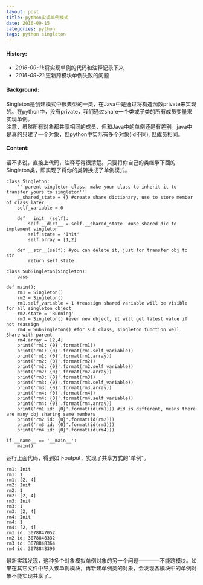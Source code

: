 ```yaml
---
layout: post
title: python实现单例模式
date: 2016-09-15
categories: python 
tags: python singleton 
---
```

#### <strong>History:</strong>
* <em>2016-09-11</em>:将实现单例的代码和注释记录下来<br>
* <em>2016-09-21</em>:更新跨模块单例失败的问题<br>

#### <strong>Background:</strong>
Singleton是创建模式中很典型的一类，在Java中是通过将构造函数private来实现的。在python中，没有private，我们通过share一个类或子类的所有成员变量来实现单例。<br>
注意，虽然所有对象都共享相同的成员，但和Java中的单例还是有差别。java中是真的只建了一个对象，但python中实际有多个对象(id不同), 但成员相同。

#### <strong>Content:</strong>
话不多说，直接上代码，注释写得很清楚。只要将你自己的类继承下面的Singleton类，即实现了将你的类转换成了单例模式。

    class Singleton:
        '''parent singleton class, make your class to inherit it to transfer yours to singleton''' 
        __shared_state = {} #create share dictionary, use to store member of class later
        self_variable = 0

        def __init__(self):
            self.__dict__ = self.__shared_state  #use shared dic to implement singleton
            self.state = 'Init'
            self.array = [1,2]

        def __str__(self): #you can delete it, just for transfer obj to str 
            return self.state

    class SubSingleton(Singleton):
        pass

    def main():
        rm1 = Singleton()
        rm2 = Singleton()
        rm1.self_variable = 1 #reassign shared variable will be visible for all singleton object
        rm2.state = 'Running'
        rm3 = Singleton() #even new object, it will get latest value if not reassign
        rm4 = SubSingleton() #for sub class, singleton function well. Share with parent
        rm4.array = [2,4]
        print('rm1: {0}'.format(rm1))
        print('rm1: {0}'.format(rm1.self_variable))
        print('rm1: {0}'.format(rm1.array))
        print('rm2: {0}'.format(rm2))
        print('rm2: {0}'.format(rm2.self_variable))
        print('rm2: {0}'.format(rm2.array))
        print('rm3: {0}'.format(rm3))
        print('rm3: {0}'.format(rm3.self_variable))
        print('rm3: {0}'.format(rm3.array))
        print('rm4: {0}'.format(rm4))
        print('rm4: {0}'.format(rm4.self_variable))
        print('rm4: {0}'.format(rm4.array))
        print('rm1 id: {0}'.format(id(rm1))) #id is different, means there are many obj sharing same members
        print('rm2 id: {0}'.format(id(rm2)))
        print('rm3 id: {0}'.format(id(rm3)))
        print('rm4 id: {0}'.format(id(rm4)))

    if __name__ == '__main__':
        main()

运行上面代码，得到如下output，实现了共享方式的"单例"。

    rm1: Init
    rm1: 1
    rm1: [2, 4]
    rm2: Init
    rm2: 1
    rm2: [2, 4]
    rm3: Init
    rm3: 1
    rm3: [2, 4]
    rm4: Init
    rm4: 1
    rm4: [2, 4]
    rm1 id: 3078847052
    rm2 id: 3078848332
    rm3 id: 3078848364
    rm4 id: 3078848396

最新实践发现，这种多个对象模拟单例对象的另一个问题————不能跨模块。如果在其它文件中导入该单例模块，再新建单例类的对象，会发现各模块中的单例对象不能实现共享了。

